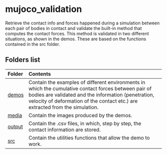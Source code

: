 # mujoco_validation

Retrieve the contact info and forces happened during a simulation between each pair of bodies in contact and validate the built-in method that computes the contact forces.
This method is validated in two different situations, as shown in the demos. These are based on the functions contained in the src folder.


## Folders list

| Folder                                                                       | Contents                                      |
| :------------------------------------------------------------------------- | :------------------------------------------------- |
| [demos](/mujoco_validation/demos) | Contain the examples of different environments in which the cumulative contact forces between pair of bodies are validated and the information (penetration, velocity of deformation of the contact etc.) are extracted from the simulation. |
| [media](/mujoco_validation/media) | Contain the images produced by the demos.|
| [output](/mujoco_validation/output) | Contain the .csv files, in which, step by step, the contact information are stored. |
| [src](/mujoco_validation/src) | Contain the utilities functions that allow the demo to work. |


